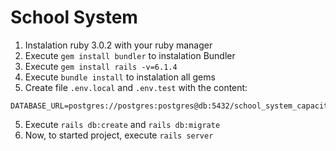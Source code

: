 # School System

1. Instalation ruby 3.0.2 with your ruby manager
2. Execute `gem install bundler` to instalation Bundler
3. Execute `gem install rails -v=6.1.4`
3. Execute `bundle install` to instalation all gems
4. Create file `.env.local` and `.env.test` with the content: 

```
DATABASE_URL=postgres://postgres:postgres@db:5432/school_system_capacitation
```

5. Execute `rails db:create` and `rails db:migrate`
6. Now, to started project, execute `rails server`